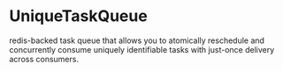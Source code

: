 UniqueTaskQueue
===============

redis-backed task queue that allows you to atomically reschedule and concurrently consume uniquely identifiable tasks with just-once delivery across consumers.

